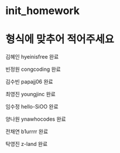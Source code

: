 # init_homework

# 형식에 맞추어 적어주세요

김혜인 hyeinisfree 완료

빈정원 congcoding 완료

김수빈 papajj06    완료

최영진 youngjinc 완료

임수정 hello-SiOO 완료

양나원 ynawhocodes 완료

전채연 b1urrrr 완료

탁영진 z-land 완료
